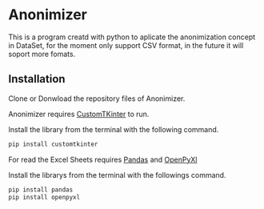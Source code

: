 # Anonimizer
This is a program creatd with python to aplicate the anonimization concept in DataSet, for the moment only support CSV format, in the future it will soport more fomats.

## Installation
Clone or Donwload the repository files of Anonimizer.

Anonimizer requires [CustomTKinter](https://customtkinter.tomschimansky.com/) to run.

Install the library from the terminal with the following command.

```sh
pip install customtkinter
```

For read the Excel Sheets requires [Pandas](https://pandas.pydata.org/) and [OpenPyXl](https://openpyxl.readthedocs.io/en/stable/#)

Install the librarys from the terminal with the followings command.

```sh
pip install pandas
pip install openpyxl
```